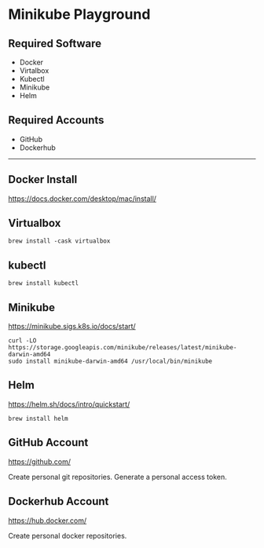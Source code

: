 # Minikube Playground #

## Required Software ##

- Docker
- Virtalbox
- Kubectl
- Minikube
- Helm

## Required Accounts ##
- GitHub
- Dockerhub

----

## Docker Install ##

https://docs.docker.com/desktop/mac/install/

## Virtualbox ##

```
brew install -cask virtualbox
```

## kubectl ##
```
brew install kubectl
```

## Minikube ##
https://minikube.sigs.k8s.io/docs/start/

```
curl -LO https://storage.googleapis.com/minikube/releases/latest/minikube-darwin-amd64
sudo install minikube-darwin-amd64 /usr/local/bin/minikube
```

## Helm ##
https://helm.sh/docs/intro/quickstart/

```
brew install helm
```
## GitHub Account ##

https://github.com/

Create personal git repositories. Generate a personal access token. 

## Dockerhub Account ##

https://hub.docker.com/

Create personal docker repositories.